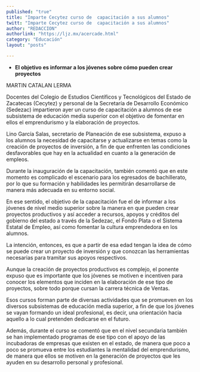 ```yaml
---
published: "true"
title: "Imparte Cecytez curso de  capacitación a sus alumnos"
twitt: "Imparte Cecytez curso de  capacitación a sus alumnos"
author: "REDACCION"
authorlink: "https://ljz.mx/acercade.html"
category: "Educación"
layout: "posts"

---
```


*   **El objetivo es informar a los jóvenes sobre cómo pueden crear proyectos**


  MARTIN CATALAN LERMA


Docentes del Colegio de Estudios Científicos y Tecnológicos del Estado de Zacatecas (Cecytez) y personal de la Secretaría de Desarrollo Económico (Sedezac) impartieron ayer un curso de capacitación a alumnos de ese subsistema de educación media superior con el objetivo de fomentar en ellos el emprendurismo y la elaboración de proyectos. 


  Lino García Salas, secretario de Planeación de ese subsistema, expuso a los alumnos la necesidad de capacitarse y actualizarse en temas como la creación de proyectos de inversión, a fin de que enfrenten las condiciones desfavorables que hay en la actualidad en cuanto a la generación de empleos.



  Durante la inauguración de la capacitación, también comentó que en este momento es complicado el escenario para los egresados de bachillerato, por lo que su formación y habilidades les permitirán desarrollarse de manera más adecuada en su entorno social.



  En ese sentido, el objetivo de la capacitación fue el de informar a los jóvenes de nivel medio superior sobre la manera en que pueden crear proyectos productivos y así acceder a recursos, apoyos y créditos del gobierno del estado a través de la Sedezac, el Fondo Plata o el Sistema Estatal de Empleo, así como fomentar la cultura emprendedora en los alumnos.



  La intención, entonces, es que a partir de esa edad tengan la idea de cómo se puede crear un proyecto de inversión y que conozcan las herramientas necesarias para tramitar sus apoyos respectivos.



  Aunque la creación de proyectos productivos es complejo, el ponente expuso que es importante que los jóvenes se motiven e incentiven para conocer los elementos que inciden en la elaboración de ese tipo de proyectos, sobre todo porque cursan la carrera técnica de Ventas.



  Esos cursos forman parte de diversas actividades que se promueven en los diversos subsistemas de educación media superior, a fin de que los jóvenes se vayan formando un ideal profesional, es decir, una orientación hacia aquello a lo cual pretenden dedicarse en el futuro.



  Además, durante el curso se comentó que en el nivel secundaria también se han implementado programas de ese tipo con el apoyo de las incubadoras de empresas que existen en el estado, de manera que poco a poco se promueva entre los estudiantes la mentalidad del emprendurismo, de manera que ellos se motiven en la generación de proyectos que les ayuden en su desarrollo personal y profesional.

